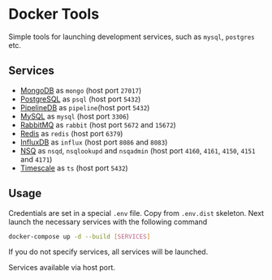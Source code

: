 # Docker Tools

Simple tools for launching development services, such as `mysql`, `postgres` etc.

## Services

- [MongoDB](https://www.mongodb.com) as `mongo` (host port `27017`) 
- [PostgreSQL](https://www.postgresql.org) as `psql` (host port `5432`)
- [PipelineDB](https://www.pipelinedb.com) as `pipeline`(host port `5432`)
- [MySQL](https://www.mysql.com) as `mysql` (host port `3306`)
- [RabbitMQ](https://www.rabbitmq.com) as `rabbit` (host port `5672` and `15672`)
- [Redis](https://redis.io) as `redis` (host port `6379`)
- [InfluxDB](https://www.influxdata.com/products/influxdb-overview/) as `influx` (host port `8086` and `8083`)
- [NSQ](https://nsq.io) as `nsqd`, `nsqlookupd` and `nsqadmin` (host port `4160`, `4161`, `4150`, `4151` and `4171`)
- [Timescale](https://www.timescale.com/) as `ts` (host port `5432`)

## Usage

Credentials are set in a special `.env` file. Copy from `.env.dist` skeleton. Next launch the necessary services with the 
following command

```bash
docker-compose up -d --build [SERVICES]
```

If you do not specify services, all services will be launched.

Services available via host port.

